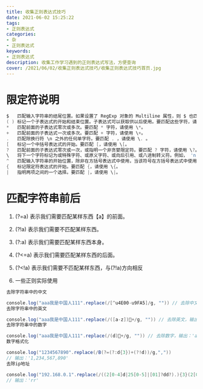 ```yaml
---
title: 收集正则表达式技巧
date: 2021-06-02 15:25:22
tags: 
- 正则表达式
categories:
- 杂
- 正则表达式
keywords:
- 正则表达式
description: 收集工作学习遇到的正则表达式写法，方便查询
cover: /2021/06/02/收集正则表达式技巧/收集正则表达式技巧首页.jpg
---
```



# 限定符说明
```java
$	匹配输入字符串的结尾位置。如果设置了 RegExp 对象的 Multiline 属性，则 $ 也匹配 '\n' 或 '\r'。要匹配 $ 字符本身，请使用 \$。
( )	标记一个子表达式的开始和结束位置。子表达式可以获取供以后使用。要匹配这些字符，请使用 \( 和 \)。
*	匹配前面的子表达式零次或多次。要匹配 * 字符，请使用 \*。
+	匹配前面的子表达式一次或多次。要匹配 + 字符，请使用 \+。
.	匹配除换行符 \n 之外的任何单字符。要匹配 . ，请使用 \. 。
[	标记一个中括号表达式的开始。要匹配 [，请使用 \[。
?	匹配前面的子表达式零次或一次，或指明一个非贪婪限定符。要匹配 ? 字符，请使用 \?。
\	将下一个字符标记为或特殊字符、或原义字符、或向后引用、或八进制转义符。例如， 'n' 匹配字符 'n'。'\n' 匹配换行符。序列 '\\' 匹配 "\"，而 '\(' 则匹配 "("。
^	匹配输入字符串的开始位置，除非在方括号表达式中使用，当该符号在方括号表达式中使用时，表示不接受该方括号表达式中的字符集合。要匹配 ^ 字符本身，请使用 \^。
{	标记限定符表达式的开始。要匹配 {，请使用 \{。
|	指明两项之间的一个选择。要匹配 |，请使用 \|。
```


# 匹配字符串前后
1. (?=a) 表示我们需要匹配某样东西【a】的前面。
2. (?!a) 表示我们需要不匹配某样东西。
3. (?:a) 表示我们需要匹配某样东西本身。
4. (?<=a) 表示我们需要匹配某样东西的后面。
5. (?<!a) 表示我们需要不匹配某样东西，与(?!a)方向相反

6. 一些正则实际使用
```java
去除字符串中的中文

console.log("aaa我是中国人111".replace(/[^u4E00-u9FA5]/g, "")) // 去除中文，输出：'aaa111' 
去除字符串中的英文

console.log("aaa我是中国人111".replace(/([a-z])+/g, "")) // 去除英文，输出：'我是中国人111'
去除字符串中的数字

console.log("aaa我是中国人111".replace(/(d)+/g, "")) // 去除数字，输出：'aaa我是中国人' 
数字格式化

console.log("1234567890".replace(/B(?=(?:d{3})+(?!d))/g,",")) 
// 输出：'1,234,567,890'
去除ip地址

console.log("192.168.0.1".replace(/((2[0-4]d|25[0-5]|[01]?dd?).){3}(2[0-4]d|25[0-5]|[01]?dd?)/,"rr"))
// 输出：'rr'
```
